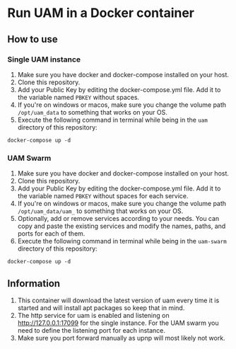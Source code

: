 # Run UAM in a Docker container

## How to use
### Single UAM instance
1. Make sure you have docker and docker-compose installed on your host.
2. Clone this repository.
3. Add your Public Key by editing the docker-compose.yml file. Add it to the variable named `PBKEY` without spaces.
4. If you're on windows or macos, make sure you change the volume path `/opt/uam_data` to something that works on your OS.
5. Execute the following command in terminal while being in the `uam` directory of this repository:

```docker-compose up -d```

### UAM Swarm
1. Make sure you have docker and docker-compose installed on your host.
2. Clone this repository.
3. Add your Public Key by editing the docker-compose.yml file. Add it to the variable named `PBKEY` without spaces for each service.
4. If you're on windows or macos, make sure you change the volume path `/opt/uam_data/uam_` to something that works on your OS.
5. Optionally, add or remove services according to your needs. You can copy and paste the existing services and modify the names, paths, and ports for each of them.
6. Execute the following command in terminal while being in the `uam-swarm` directory of this repository:

```docker-compose up -d```

## Information
1. This container will download the latest version of uam every time it is started and will install apt packages so keep that in mind.
2. The http service for uam is enabled and listening on http://127.0.0.1:17099 for the single instance. For the UAM swarm you need to define the listening port for each instance.
3. Make sure you port forward manually as upnp will most likely not work.
